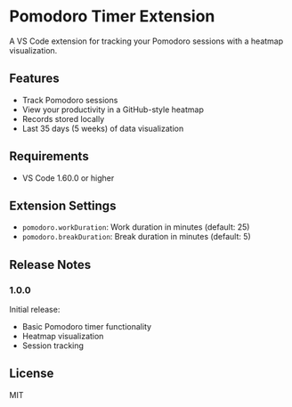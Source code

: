 # Pomodoro Timer Extension

A VS Code extension for tracking your Pomodoro sessions with a heatmap visualization.

## Features

- Track Pomodoro sessions
- View your productivity in a GitHub-style heatmap
- Records stored locally
- Last 35 days (5 weeks) of data visualization

## Requirements

- VS Code 1.60.0 or higher

## Extension Settings

* `pomodoro.workDuration`: Work duration in minutes (default: 25)
* `pomodoro.breakDuration`: Break duration in minutes (default: 5)

## Release Notes

### 1.0.0

Initial release:
- Basic Pomodoro timer functionality
- Heatmap visualization
- Session tracking

## License

MIT